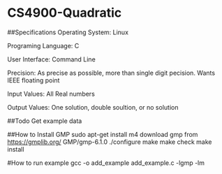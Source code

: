 # CS4900-Quadratic

##Specifications
Operating System:    Linux

Programing Language: C 

User Interface:      Command Line

Precision:           As precise as possible, more than single digit pecision. Wants IEEE floating point

Input Values:        All Real numbers 

Output Values:       One solution, double soultion, or no solution


##Todo
Get example data

##How to Install GMP
sudo apt-get install m4
download gmp from https://gmplib.org/
GMP/gmp-6.1.0
./configure
make
make check
make install

#How to run example
gcc -o add_example add_example.c -lgmp -lm